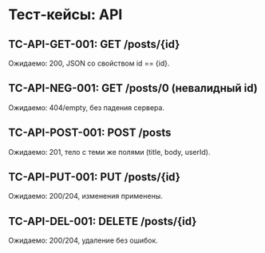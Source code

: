 # Тест‑кейсы: API

## TC-API-GET-001: GET /posts/{id}
Ожидаемо: 200, JSON со свойством id == {id}.

## TC-API-NEG-001: GET /posts/0 (невалидный id)
Ожидаемо: 404/empty, без падения сервера.

## TC-API-POST-001: POST /posts
Ожидаемо: 201, тело с теми же полями (title, body, userId).

## TC-API-PUT-001: PUT /posts/{id}
Ожидаемо: 200/204, изменения применены.

## TC-API-DEL-001: DELETE /posts/{id}
Ожидаемо: 200/204, удаление без ошибок.
